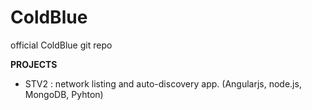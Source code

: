 ColdBlue
========

official ColdBlue git repo


<b>PROJECTS</b>
- STV2 : network listing and auto-discovery app. (Angularjs, node.js, MongoDB, Pyhton)
